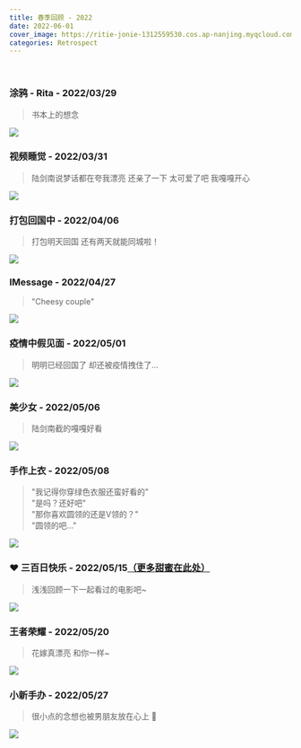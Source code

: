 ```yaml
---
title: 春季回顾 - 2022
date: 2022-06-01
cover_image: https://ritie-jonie-1312559530.cos.ap-nanjing.myqcloud.com/posts/20220601-summary.jpg
categories: Retrospect
---
```


<br>

### 涂鸦 - Rita - 2022/03/29
<blockquote>
    <p>书本上的想念</p>
</blockquote>

![](https://ritie-jonie-1312559530.cos.ap-nanjing.myqcloud.com/posts/20220601-01.jpg)
<br>

### 视频睡觉 - 2022/03/31
<blockquote>
    <p>陆剑南说梦话都在夸我漂亮 还亲了一下 太可爱了吧 我嘎嘎开心</p>
</blockquote>

![](https://ritie-jonie-1312559530.cos.ap-nanjing.myqcloud.com/posts/20220601-02.jpg)
<br>

### 打包回国中 - 2022/04/06
<blockquote>
    <p>打包明天回国 还有两天就能同城啦！</p>
</blockquote>

![](https://ritie-jonie-1312559530.cos.ap-nanjing.myqcloud.com/posts/20220601-03.jpg)
<br>

### IMessage - 2022/04/27
<blockquote>
    <p>"Cheesy couple"</p>
</blockquote>

![](https://ritie-jonie-1312559530.cos.ap-nanjing.myqcloud.com/posts/20220601-04.jpg)
<br>

### 疫情中假见面 - 2022/05/01
<blockquote>
    <p>明明已经回国了 却还被疫情拽住了...</p>
</blockquote>

![](https://ritie-jonie-1312559530.cos.ap-nanjing.myqcloud.com/posts/20220601-05.jpg)
<br>

### 美少女 - 2022/05/06
<blockquote>
    <p>陆剑南截的嘎嘎好看</p>
</blockquote>

![](https://ritie-jonie-1312559530.cos.ap-nanjing.myqcloud.com/posts/20220601-06.jpg)
<br>

### 手作上衣 - 2022/05/08
<blockquote>
    <p>"我记得你穿绿色衣服还蛮好看的"<br>"是吗？还好吧"<br>"那你喜欢圆领的还是V领的？"<br>"圆领的吧..."</p>
</blockquote>

![](https://ritie-jonie-1312559530.cos.ap-nanjing.myqcloud.com/posts/20220601-07.jpg)
<br>

### ❤ 三百日快乐 - 2022/05/15[（更多甜蜜在此处）](https://ritie-jonie.xyz/2022/05/15/ceremony-300days/)
<blockquote>
    <p>浅浅回顾一下一起看过的电影吧~</p>
</blockquote>

![](https://ritie-jonie-1312559530.cos.ap-nanjing.myqcloud.com/posts/20220601-08.jpg)
<br>

### 王者荣耀 - 2022/05/20
<blockquote>
    <p>花嫁真漂亮 和你一样~</p>
</blockquote>

![](https://ritie-jonie-1312559530.cos.ap-nanjing.myqcloud.com/posts/20220601-09.jpg)
<br>

### 小新手办 - 2022/05/27
<blockquote>
    <p>很小点的念想也被男朋友放在心上 🥰</p>
</blockquote>

![](https://ritie-jonie-1312559530.cos.ap-nanjing.myqcloud.com/posts/20220601-10.jpg)
<br>